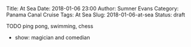 Title: At Sea
Date: 2018-01-06 23:00
Author: Sumner Evans
Category: Panama Canal Cruise
Tags: At Sea
Slug: 2018-01-06-at-sea
Status: draft

TODO
ping pong, swimming, chess

- show: magician and comedian
